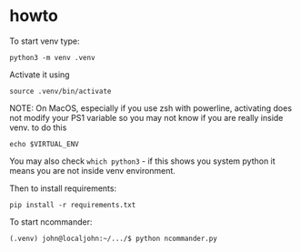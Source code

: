 # howto
To start venv type:
```
python3 -m venv .venv
```
Activate it using 
```
source .venv/bin/activate
```
NOTE: On MacOS, especially if you use zsh with powerline, activating does not modify your
PS1 variable so you may not know if you are really inside venv. to do this 
```
echo $VIRTUAL_ENV
```
You may also check `which python3` - if this shows you system python it means you are not
inside venv environment.


Then to install requirements:
```
pip install -r requirements.txt
```
To start ncommander:
```
(.venv) john@localjohn:~/.../$ python ncommander.py
```
